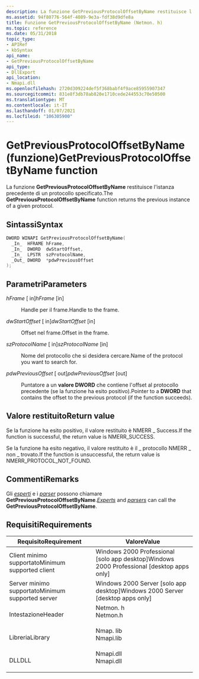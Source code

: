 ```yaml
---
description: La funzione GetPreviousProtocolOffsetByName restituisce l'istanza precedente di un protocollo specificato.
ms.assetid: 94f80776-564f-4089-9e3a-fdf38d9dfe8a
title: Funzione GetPreviousProtocolOffsetByName (Netmon. h)
ms.topic: reference
ms.date: 05/31/2018
topic_type:
- APIRef
- kbSyntax
api_name:
- GetPreviousProtocolOffsetByName
api_type:
- DllExport
api_location:
- Nmapi.dll
ms.openlocfilehash: 2720d309224def5f368babf4f9ace85955907347
ms.sourcegitcommit: 831e8f3db78ab820e1710cede244553c70e50500
ms.translationtype: MT
ms.contentlocale: it-IT
ms.lasthandoff: 01/07/2021
ms.locfileid: "106305900"
---
```

# <a name="getpreviousprotocoloffsetbyname-function"></a><span data-ttu-id="fc735-103">GetPreviousProtocolOffsetByName (funzione)</span><span class="sxs-lookup"><span data-stu-id="fc735-103">GetPreviousProtocolOffsetByName function</span></span>

<span data-ttu-id="fc735-104">La funzione **GetPreviousProtocolOffsetByName** restituisce l'istanza precedente di un protocollo specificato.</span><span class="sxs-lookup"><span data-stu-id="fc735-104">The **GetPreviousProtocolOffsetByName** function returns the previous instance of a given protocol.</span></span>

## <a name="syntax"></a><span data-ttu-id="fc735-105">Sintassi</span><span class="sxs-lookup"><span data-stu-id="fc735-105">Syntax</span></span>


```C++
DWORD WINAPI GetPreviousProtocolOffsetByName(
  _In_  HFRAME hFrame,
  _In_  DWORD  dwStartOffset,
  _In_  LPSTR  szProtocolName,
  _Out_ DWORD  *pdwPreviousOffset
);
```



## <a name="parameters"></a><span data-ttu-id="fc735-106">Parametri</span><span class="sxs-lookup"><span data-stu-id="fc735-106">Parameters</span></span>

<dl> <dt>

<span data-ttu-id="fc735-107">*hFrame* \[ in\]</span><span class="sxs-lookup"><span data-stu-id="fc735-107">*hFrame* \[in\]</span></span>
</dt> <dd>

<span data-ttu-id="fc735-108">Handle per il frame.</span><span class="sxs-lookup"><span data-stu-id="fc735-108">Handle to the frame.</span></span>

</dd> <dt>

<span data-ttu-id="fc735-109">*dwStartOffset* \[ in\]</span><span class="sxs-lookup"><span data-stu-id="fc735-109">*dwStartOffset* \[in\]</span></span>
</dt> <dd>

<span data-ttu-id="fc735-110">Offset nel frame.</span><span class="sxs-lookup"><span data-stu-id="fc735-110">Offset in the frame.</span></span>

</dd> <dt>

<span data-ttu-id="fc735-111">*szProtocolName* \[ in\]</span><span class="sxs-lookup"><span data-stu-id="fc735-111">*szProtocolName* \[in\]</span></span>
</dt> <dd>

<span data-ttu-id="fc735-112">Nome del protocollo che si desidera cercare.</span><span class="sxs-lookup"><span data-stu-id="fc735-112">Name of the protocol you want to search for.</span></span>

</dd> <dt>

<span data-ttu-id="fc735-113">*pdwPreviousOffset* \[ out\]</span><span class="sxs-lookup"><span data-stu-id="fc735-113">*pdwPreviousOffset* \[out\]</span></span>
</dt> <dd>

<span data-ttu-id="fc735-114">Puntatore a un **valore DWORD** che contiene l'offset al protocollo precedente (se la funzione ha esito positivo).</span><span class="sxs-lookup"><span data-stu-id="fc735-114">Pointer to a **DWORD** that contains the offset to the previous protocol (if the function succeeds).</span></span>

</dd> </dl>

## <a name="return-value"></a><span data-ttu-id="fc735-115">Valore restituito</span><span class="sxs-lookup"><span data-stu-id="fc735-115">Return value</span></span>

<span data-ttu-id="fc735-116">Se la funzione ha esito positivo, il valore restituito è NMERR \_ Success.</span><span class="sxs-lookup"><span data-stu-id="fc735-116">If the function is successful, the return value is NMERR\_SUCCESS.</span></span>

<span data-ttu-id="fc735-117">Se la funzione ha esito negativo, il valore restituito è il \_ protocollo NMERR \_ non \_ trovato.</span><span class="sxs-lookup"><span data-stu-id="fc735-117">If the function is unsuccessful, the return value is NMERR\_PROTOCOL\_NOT\_FOUND.</span></span>

## <a name="remarks"></a><span data-ttu-id="fc735-118">Commenti</span><span class="sxs-lookup"><span data-stu-id="fc735-118">Remarks</span></span>

<span data-ttu-id="fc735-119">Gli [*esperti*](e.md) e i [*parser*](p.md) possono chiamare **GetPreviousProtocolOffsetByName**.</span><span class="sxs-lookup"><span data-stu-id="fc735-119">[*Experts*](e.md) and [*parsers*](p.md) can call the **GetPreviousProtocolOffsetByName**.</span></span>

## <a name="requirements"></a><span data-ttu-id="fc735-120">Requisiti</span><span class="sxs-lookup"><span data-stu-id="fc735-120">Requirements</span></span>



| <span data-ttu-id="fc735-121">Requisito</span><span class="sxs-lookup"><span data-stu-id="fc735-121">Requirement</span></span> | <span data-ttu-id="fc735-122">Valore</span><span class="sxs-lookup"><span data-stu-id="fc735-122">Value</span></span> |
|-------------------------------------|--------------------------------------------------------------------------------------|
| <span data-ttu-id="fc735-123">Client minimo supportato</span><span class="sxs-lookup"><span data-stu-id="fc735-123">Minimum supported client</span></span><br/> | <span data-ttu-id="fc735-124">Windows 2000 Professional \[solo app desktop\]</span><span class="sxs-lookup"><span data-stu-id="fc735-124">Windows 2000 Professional \[desktop apps only\]</span></span><br/>                           |
| <span data-ttu-id="fc735-125">Server minimo supportato</span><span class="sxs-lookup"><span data-stu-id="fc735-125">Minimum supported server</span></span><br/> | <span data-ttu-id="fc735-126">Windows 2000 Server \[solo app desktop\]</span><span class="sxs-lookup"><span data-stu-id="fc735-126">Windows 2000 Server \[desktop apps only\]</span></span><br/>                                 |
| <span data-ttu-id="fc735-127">Intestazione</span><span class="sxs-lookup"><span data-stu-id="fc735-127">Header</span></span><br/>                   | <dl> <span data-ttu-id="fc735-128"><dt>Netmon. h</dt></span><span class="sxs-lookup"><span data-stu-id="fc735-128"><dt>Netmon.h</dt></span></span> </dl>  |
| <span data-ttu-id="fc735-129">Libreria</span><span class="sxs-lookup"><span data-stu-id="fc735-129">Library</span></span><br/>                  | <dl> <span data-ttu-id="fc735-130"><dt>Nmap. lib</dt></span><span class="sxs-lookup"><span data-stu-id="fc735-130"><dt>Nmapi.lib</dt></span></span> </dl> |
| <span data-ttu-id="fc735-131">DLL</span><span class="sxs-lookup"><span data-stu-id="fc735-131">DLL</span></span><br/>                      | <dl> <span data-ttu-id="fc735-132"><dt>Nmapi.dll</dt></span><span class="sxs-lookup"><span data-stu-id="fc735-132"><dt>Nmapi.dll</dt></span></span> </dl> |



 

 





